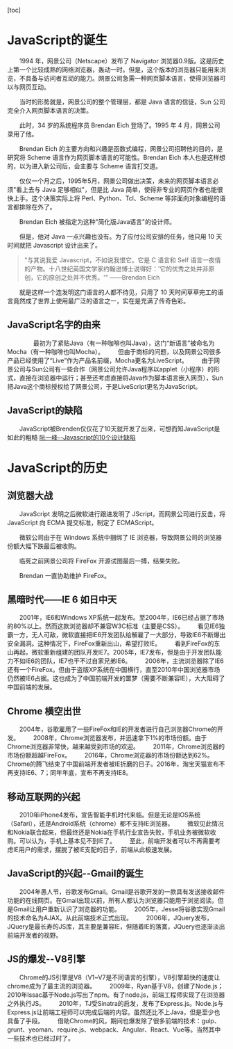 [toc]


# JavaScript的诞生
　　1994 年，网景公司（Netscape）发布了 Navigator 浏览器0.9版。这是历史上第一个比较成熟的网络浏览器，轰动一时。但是，这个版本的浏览器只能用来浏览，不具备与访问者互动的能力。网景公司急需一种网页脚本语言，使得浏览器可以与网页互动。

　　当时的形势就是，网景公司的整个管理层，都是 Java 语言的信徒，Sun 公司完全介入网页脚本语言的决策。

　　此时，34 岁的系统程序员 Brendan Eich 登场了。1995 年 4 月，网景公司录用了他。

　　Brendan Eich 的主要方向和兴趣是函数式编程，网景公司招聘他的目的，是研究将 Scheme 语言作为网页脚本语言的可能性。Brendan Eich 本人也是这样想的，以为进入新公司后，会主要与 Scheme 语言打交道。

　　仅仅一个月之后，1995年5月，网景公司做出决策，未来的网页脚本语言必须"看上去与 Java 足够相似"，但是比 Java 简单，使得非专业的网页作者也能很快上手。这个决策实际上将 Perl、Python、Tcl、Scheme 等非面向对象编程的语言都排除在外了。

　　Brendan Eich 被指定为这种"简化版Java语言"的设计师。

　　但是，他对 Java 一点兴趣也没有。为了应付公司安排的任务，他只用 10 天时间就把 Javascript 设计出来了。
>"与其说我爱 Javascript，不如说我恨它。它是 C 语言和 Self 语言一夜情的产物。十八世纪英国文学家约翰逊博士说得好：'它的优秀之处并非原创，它的原创之处并不优秀。'" ——Brendan Eich

　　就是这样一个连发明这门语言的人都不待见，只用了 10 天时间草草完工的语言竟然成了世界上使用最广泛的语言之一，实在是充满了传奇色彩。

## JavaScript名字的由来
　　
　　最初为了紧贴Java（有一种咖啡也叫Java），这门“新语言”被命名为Mocha（有一种咖啡也叫Mocha）。
　　但由于商标的问题，以及网景公司很多产品已经使用了“Live”作为产品名前缀，Mocha更名为LiveScript。
　　由于网景公司与Sun公司有一些合作（网景公司允许Java程序以applet（小程序）的形式，直接在浏览器中运行；甚至还考虑直接将Java作为脚本语言嵌入网页），Sun把Java这个商标授权给了网景公司，于是LiveScript更名为JavaScript。

## JavaScript的缺陷
　　JavaScript被Brenden仅仅花了10天就开发了出来，可想而知JavaScript是如此的粗糙 [阮一峰--Javascript的10个设计缺陷](http://www.ruanyifeng.com/blog/2011/06/10_design_defects_in_javascript.html)
   


# JavaScript的历史
 ## 浏览器大战
　　JavaScript 发明之后微软进行跟进发明了 JScript，而网景公司进行反击，将 JavaScript 向 ECMA 提交标准，制定了 ECMAScript。

　　微软公司由于在 Windows 系统中捆绑了 IE 浏览器，导致网景公司的浏览器份额大幅下跌最后被收购。

　　临死之前网景公司将 FireFox 开源试图最后一搏，结果失败。

　　Brendan 一直协助维护 FireFox。
 ## 黑暗时代——IE 6 如日中天
　　2001年，IE6和Windows XP系统一起发布。至2004年，IE6已经占据了市场的80%以上。然而这款浏览器却不兼容W3C标准（主要是CSS）。
　　看见IE6独霸一方，无人可敌，微软直接把IE6开发团队给解雇了一大部分，导致IE6不断爆出安全漏洞。这种情况下，FireFox重新出山，希望打败IE。
　　看到FireFox的东山再起，微软重新组建的团队开发IE7。2005年，IE7发布，但是由于开发团队能力不如IE6的团队，IE7也干不过自家兄弟IE6。
　　2006年，主流浏览器除了IE6还有一个FireFox。但由于盗版XP系统在中国横行，直至2010年中国浏览器市场仍然被IE6占据。这也成为了中国前端开发的噩梦（需要不断兼容IE），大大阻碍了中国前端的发展。

## Chrome 横空出世
　　2004年，谷歌雇用了一些FireFox和IE的开发者进行自己浏览器Chrome的开发。
　　2008年，Chrome浏览器发布，并迅速拿下1%的市场份额。由于Chrome浏览器非常快，越来越受到市场的欢迎。
　　2011年，Chrome浏览器的市场份额超越FireFox。
　　2016年，Chrome浏览器的市场份额达到62%。Chrome的腾飞结束了中国前端开发者被IE折磨的日子。2016年，淘宝天猫宣布不再支持IE6、7；同年年底，宣布不再支持IE8。

## 移动互联网的兴起
　　2010年iPhone4发布，宣告智能手机时代来临。但是无论是IOS系统（Safari），还是Android系统（chrome）都不支持IE浏览器。
　　微软见此情况和Nokia联合起来，但最终还是Nokia在手机行业宣告失败，手机业务被微软收购。可以认为，手机上基本见不到IE了。
　　至此，前端开发者可以不再需要考虑IE用户的需求，摆脱了被IE支配的日子，前端从此极速发展。

## JavaScript的兴起--Gmail的诞生
　　2004年愚人节，谷歌发布Gmail。Gmail是谷歌开发的一款具有发送接收邮件功能的在线网页。在Gmail出现以前，所有人都认为浏览器只能用于浏览阅读。但是Gmail让用户重新认识了浏览器的功能。
　　2005年，Jesse将谷歌实现Gmail的技术命名为AJAX。从此前端技术正式出现。
　　2006年，JQuery发布，JQuery是最长寿的JS库，其主要是兼容IE，但随着IE的落寞，JQuery也逐渐淡出前端开发者的视野。

## JS的爆发--V8引擎
　　Chrome的JS引擎是V8（V1~V7是不同语言的引擎），V8引擎超快的速度让chrome成为了最主流的浏览器。
　　2009年，Ryan基于V8，创建了Node.js；2010年Issac基于Node.js写出了npm。有了node.js，前端工程师实现了在浏览器之外执行JS。
　　2010年，TJ受Sinatra的启发，发布了Express.js。Node.js与Express.js让前端工程师可以完成后端的内容。虽然还比不上Java，但是至少也具备了手段。
　　借助Chrome的风，期间也爆发除了很多前端的技术：gulp、grunt、yeoman、require.js、webpack、Angular、React、Vue等。当然其中一些技术也已经过时了。


  